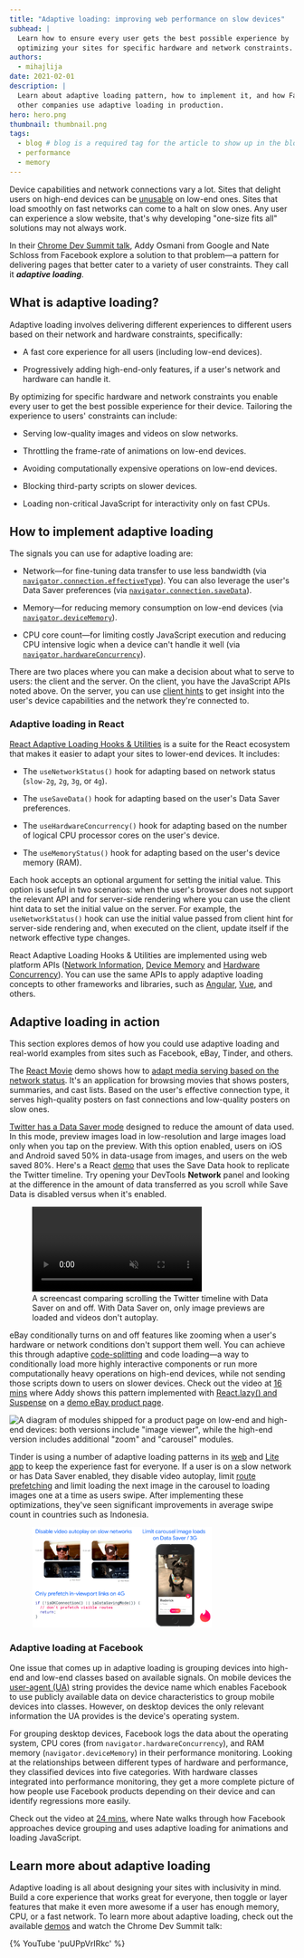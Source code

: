 ```yaml
---
title: "Adaptive loading: improving web performance on slow devices"
subhead: |
  Learn how to ensure every user gets the best possible experience by
  optimizing your sites for specific hardware and network constraints.
authors:
  - mihajlija
date: 2021-02-01
description: |
  Learn about adaptive loading pattern, how to implement it, and how Facebook, Tinder, eBay, and
  other companies use adaptive loading in production.
hero: hero.png
thumbnail: thumbnail.png
tags:
  - blog # blog is a required tag for the article to show up in the blog.
  - performance
  - memory
---
```


Device capabilities and network connections vary a lot. Sites that delight users
on high-end devices can be
[unusable](https://v8.dev/blog/cost-of-javascript-2019) on low-end ones. Sites
that load smoothly on fast networks can come to a halt on slow ones. Any user
can experience a slow website, that's why developing "one-size fits all"
solutions may not always work.

In their [Chrome Dev Summit talk](https://www.youtube.com/watch?v=puUPpVrIRkc),
Addy Osmani from Google and Nate Schloss from Facebook explore a solution to that problem—a
pattern for delivering pages that better cater to a variety of user
constraints. They call it _**adaptive loading**_.

## What is adaptive loading?

Adaptive loading involves delivering different experiences to different users
based on their network and hardware constraints, specifically:

* A fast core experience for all users (including low-end devices).

* Progressively adding high-end-only features, if a user's network and hardware
  can handle it.

By optimizing for specific hardware and network constraints you enable every
user to get the best possible experience for their device. Tailoring the
experience to users' constraints can include:

* Serving low-quality images and videos on slow networks.

* Throttling the frame-rate of animations on low-end devices.

* Avoiding computationally expensive operations on low-end devices.

* Blocking third-party scripts on slower devices.

* Loading non-critical JavaScript for interactivity only on fast CPUs.

## How to implement adaptive loading

The signals you can use for adaptive loading are:

* Network—for fine-tuning data transfer to use less bandwidth (via
  [`navigator.connection.effectiveType`](https://developer.mozilla.org/en-US/docs/Web/API/NetworkInformation/effectiveType)).
  You can also leverage the user's Data Saver preferences (via
  [`navigator.connection.saveData`](https://developers.google.com/web/fundamentals/performance/optimizing-content-efficiency/save-data#detecting_the_save-data_setting)).

* Memory—for reducing memory consumption on low-end devices (via
  [`navigator.deviceMemory`](https://developer.mozilla.org/en-US/docs/Web/API/Navigator/deviceMemory)).

* CPU core count—for limiting costly JavaScript execution and reducing CPU
  intensive logic when a device can't handle it well (via
  [`navigator.hardwareConcurrency`](https://developer.mozilla.org/en-US/docs/Web/API/NavigatorConcurrentHardware/hardwareConcurrency)).


There are two places where you can make a decision about what to serve to users:
the client and the server. On the client, you have the JavaScript APIs noted
above. On the server, you can use [client
hints](https://developers.google.com/web/fundamentals/performance/optimizing-content-efficiency/client-hints)
to get insight into the user's device capabilities and the network they're
connected to.

### Adaptive loading in React

[React Adaptive Loading Hooks &
Utilities](https://github.com/GoogleChromeLabs/react-adaptive-hooks) is a suite
for the React ecosystem that makes it easier to adapt your sites to lower-end
devices. It includes:

* The `useNetworkStatus()` hook for adapting based on network status (`slow-2g`,
  `2g`, `3g`, or `4g`).

* The `useSaveData()` hook for adapting based on the user's Data Saver
  preferences.

* The `useHardwareConcurrency()` hook for adapting based on the number of
  logical CPU processor cores on the user's device.

* The `useMemoryStatus()` hook for adapting based on the user's device memory
  (RAM).

Each hook accepts an optional argument for setting the initial value. This
option is useful in two scenarios: when the user's browser does not support the
relevant API and for server-side rendering where you can use the client hint
data to set the initial value on the server. For example, the
`useNetworkStatus()` hook can use the initial value passed from client hint for
server-side rendering and, when executed on the client, update itself if the
network effective type changes.

React Adaptive Loading Hooks & Utilities are implemented using web platform APIs
([Network
Information](https://developer.mozilla.org/en-US/docs/Web/API/Network_Information_API),
[Device Memory](https://developers.google.com/web/updates/2017/12/device-memory)
and [Hardware
Concurrency](https://developer.mozilla.org/en-US/docs/Web/API/NavigatorConcurrentHardware/hardwareConcurrency)).
You can use the same APIs to apply adaptive loading concepts to other frameworks
and libraries, such as
[Angular](https://netbasal.com/connection-aware-components-in-angular-3a66bb0bab6f),
[Vue](https://dev.to/vorillaz/serving-adaptive-components-using-the-network-information-api-lbo),
and others.

## Adaptive loading in action

This section explores demos of how you could use adaptive loading and real-world
examples from sites such as Facebook, eBay, Tinder, and others.

The [React
Movie](https://adaptive-loading.web.app/react-movie-network-aware-loading/) demo
shows how to [adapt media serving based on the network
status](https://github.com/GoogleChromeLabs/adaptive-loading/tree/master/react-movie-network-aware-loading).
It's an application for browsing movies that shows posters, summaries, and cast
lists. Based on the user's effective connection type, it serves high-quality
posters on fast connections and low-quality posters on slow ones.

[Twitter has a Data Saver
mode](https://twitter.com/twittersupport/status/1047607749708668928) designed to
reduce the amount of data used. In this mode, preview images load in
low-resolution and large images load only when you tap on the preview. With this
option enabled, users on iOS and Android saved 50% in data-usage from images,
and users on the web saved 80%. Here's a React
[demo](https://github.com/GoogleChromeLabs/adaptive-loading/tree/master/react-twitter-save-data-loading(hook))
that uses the Save Data hook to replicate the Twitter timeline. Try
opening your DevTools **Network** panel and looking at the difference in the amount
of data transferred as you scroll while Save Data is disabled versus when it's
enabled.

  <figure class="w-figure">
    <video controls autoplay loop muted class="w-screenshot">
      <source src="https://storage.googleapis.com/web-dev-assets/adaptive-loading-cds-2019/twitter-save-data.mp4" type="video/mp4">
    </video>
     <figcaption class="w-figcaption">
      A screencast comparing scrolling the Twitter timeline with Data Saver on and off. With Data Saver on, only image previews are loaded and videos don't autoplay.
    </figcaption>
  </figure>

eBay conditionally turns on and off features like zooming when a user's hardware
or network conditions don't support them well. You can achieve this through
adaptive [code-splitting](/reduce-javascript-payloads-with-code-splitting/) and
code loading—a way to conditionally load more highly interactive components or
run more computationally heavy operations on high-end devices, while not sending
those scripts down to users on slower devices. Check out the video at [16
mins](https://youtu.be/puUPpVrIRkc?t=973) where Addy shows this pattern
implemented with [React.lazy() and Suspense](/code-splitting-suspense/) on a
[demo eBay product
page](https://github.com/GoogleChromeLabs/adaptive-loading/tree/master/react-ebay-network-aware-code-splitting).

![A diagram of modules shipped for a product page on low-end and high-end
devices: both versions include "image viewer", while the high-end version
includes additional "zoom" and "carousel" modules.](adaptive-code-splitting.png)

Tinder is using a number of adaptive loading patterns in its
[web](https://medium.com/@addyosmani/a-tinder-progressive-web-app-performance-case-study-78919d98ece0)
and [Lite app](https://blog.gotinder.com/introducing-tinder-lite/) to keep the
experience fast for everyone. If a user is on a slow network or has Data Saver
enabled, they disable video autoplay, limit [route prefetching](/link-prefetch/)
and limit loading the next image in the carousel to loading images one at a time
as users swipe. After implementing these optimizations, they've seen significant
improvements in average swipe count in countries such as Indonesia.

<figure class="w-figure">
  <img src="tinder.png" style="max-width: 75%"
       alt="A screenshot of two versions of Tinder chat: with autoplaying video and
            with a video with play button overlay. A screenshot of a Tinder profile with
            caption 'Limit carousel images on Data Saver or 3G'.
            A code snippet for prefetching in-viewport videos only on 4G.">
</figure>

### Adaptive loading at Facebook

One issue that comes up in adaptive loading is grouping devices into high-end
and low-end classes based on available signals. On mobile devices the
[user-agent (UA)](https://developer.chrome.com/multidevice/user-agent) string
provides the device name which enables Facebook to use publicly available data
on device characteristics to group mobile devices into classes. However, on
desktop devices the only relevant information the UA provides is the device's
operating system.

For grouping desktop devices, Facebook logs the data about the operating system,
CPU cores (from `navigator.hardwareConcurrency`), and RAM memory
(`navigator.deviceMemory`) in their performance monitoring. Looking at the
relationships between different types of hardware and performance, they
classified devices into five categories. With hardware classes integrated into
performance monitoring, they get a more complete picture of how people use
Facebook products depending on their device and can identify regressions more
easily.

Check out the video at [24 mins](https://youtu.be/puUPpVrIRkc?t=1443), where
Nate walks through how Facebook approaches device grouping and uses adaptive
loading for animations and loading JavaScript.

## Learn more about adaptive loading

Adaptive loading is all about designing your sites with inclusivity in mind.
Build a core experience that works great for everyone, then toggle or layer
features that make it even more awesome if a user has enough memory, CPU, or a
fast network. To learn more about adaptive loading, check out the available
[demos](https://github.com/GoogleChromeLabs/adaptive-loading#full-applications)
and watch the Chrome Dev Summit talk:

{% YouTube 'puUPpVrIRkc' %}
